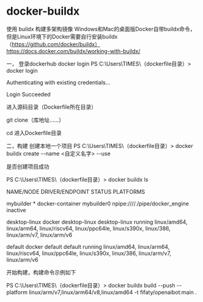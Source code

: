# docker-buildx

使用 buildx 构建多架构镜像
Windows和Mac的桌面版Docker自带buildx命令，但是Linux环境下的Docker需要自行安装buildx （https://github.com/docker/buildx）
https://docs.docker.com/buildx/working-with-buildx/

一，
登录dockerhub
docker login
PS C:\Users\TIMES\（dockerfile目录）> docker login

Authenticating with existing credentials...

Login Succeeded

进入源码目录（Dockerfile所在目录）

git clone（库地址……）

cd 进入Dockerfile目录


二，构建
创建本地一个项目
PS C:\Users\TIMES\（dockerfile目录）> docker buildx create --name <自定义名字> --use

是否创建项目成功

PS C:\Users\TIMES\（dockerfile目录）>  docker buildx ls

NAME/NODE       DRIVER/ENDPOINT                STATUS   PLATFORMS

mybuilder *     docker-container
mybuilder0    npipe:////./pipe/docker_engine inactive

desktop-linux   docker
desktop-linux desktop-linux                  running  linux/amd64, linux/arm64, linux/riscv64, linux/ppc64le, linux/s390x, linux/386, linux/arm/v7, linux/arm/v6

default         docker
default       default                        running  linux/amd64, linux/arm64, linux/riscv64, linux/ppc64le, linux/s390x, linux/386, linux/arm/v7, linux/arm/v6

开始构建，构建命令示例如下

PS C:\Users\TIMES\（dockerfile目录）> docker buildx build --push --platform linux/arm/v7,linux/arm64/v8,linux/amd64 -t fifaty/openaibot:main .
